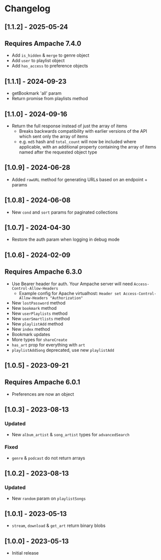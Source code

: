 # Changelog

## [1.1.2] - 2025-05-24

## Requires Ampache 7.4.0

- Add `is_hidden` & `merge` to genre object
- Add `user` to playlist object
- Add `has_access` to preference objects

## [1.1.1] - 2024-09-23

- getBookmark 'all' param
- Return promise from playlists method

## [1.1.0] - 2024-09-16

- Return the full response instead of just the array of items 
  - Breaks backwards compatibility with earlier versions of the API which sent only the array of items
  - e.g. `md5` hash and `total_count` will now be included where applicable, with an additional property containing the array of items named after the requested object type

## [1.0.9] - 2024-06-28

- Added `rawURL` method for generating URLs based on an endpoint + params

## [1.0.8] - 2024-06-08

- New `cond` and `sort` params for paginated collections

## [1.0.7] - 2024-04-30

- Restore the auth param when logging in debug mode

## [1.0.6] - 2024-02-09

## Requires Ampache 6.3.0

- Use Bearer header for auth. Your Ampache server will need `Access-Control-Allow-Headers`
  - Example config for Apache virtualhost: `Header set Access-Control-Allow-Headers "Authorization"`
- New `lostPassword` method
- New `bookmark` method
- New `userPlaylists` method
- New `userSmartlists` method
- New `playlistAdd` method
- New `index` method
- Bookmark updates
- More types for `shareCreate`
- `has_art` prop for everything with `art`
- `playlistAddSong` deprecated, use new `playlistAdd`

## [1.0.5] - 2023-09-21

## Requires Ampache 6.0.1

- Preferences are now an object

## [1.0.3] - 2023-08-13

### Updated

- New `album_artist` & `song_artist` types for `advancedSearch`

### Fixed

- `genre` & `podcast` do not return arrays

## [1.0.2] - 2023-08-13

### Updated

- New `random` param on `playlistSongs`

## [1.0.1] - 2023-05-13

- `stream`, `download` & `get_art` return binary blobs

## [1.0.0] - 2023-05-13

- Initial release
